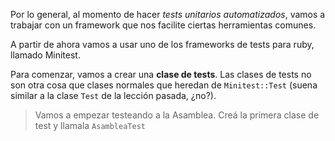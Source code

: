 Por lo general, al momento de hacer _tests unitarios automatizados_, vamos a trabajar con un framework que nos facilite ciertas herramientas comunes.

A partir de ahora vamos a usar uno de los frameworks de tests para ruby, llamado Minitest.

Para comenzar, vamos a crear una **clase de tests**. Las clases de tests no son otra cosa que clases normales que heredan de `Minitest::Test` (suena similar a la clase `Test` de la lección pasada, ¿no?). 

> Vamos a empezar testeando a la Asamblea. Creá la primera clase de test y llamala `AsambleaTest`


